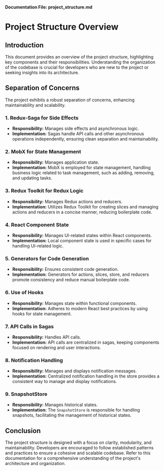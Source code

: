 ****Documentation** File: project_structure.md**

# Project Structure Overview

## Introduction

This document provides an overview of the project structure, highlighting key components and their responsibilities. Understanding the organization of the codebase is crucial for developers who are new to the project or seeking insights into its architecture.

## Separation of Concerns

The project exhibits a robust separation of concerns, enhancing maintainability and scalability.

### 1. Redux-Saga for Side Effects

- **Responsibility:** Manages side effects and asynchronous logic.
- **Implementation:** Sagas handle API calls and other asynchronous operations independently, ensuring clean separation and maintainability.

### 2. MobX for State Management

- **Responsibility:** Manages application state.
- **Implementation:** MobX is employed for state management, handling business logic related to task management, such as adding, removing, and updating tasks.

### 3. Redux Toolkit for Redux Logic

- **Responsibility:** Manages Redux actions and reducers.
- **Implementation:** Utilizes Redux Toolkit for creating slices and managing actions and reducers in a concise manner, reducing boilerplate code.

### 4. React Component State

- **Responsibility:** Manages UI-related states within React components.
- **Implementation:** Local component state is used in specific cases for handling UI-related logic.

### 5. Generators for Code Generation

- **Responsibility:** Ensures consistent code generation.
- **Implementation:** Generators for actions, slices, store, and reducers promote consistency and reduce manual boilerplate code.

### 6. Use of Hooks

- **Responsibility:** Manages state within functional components.
- **Implementation:** Adheres to modern React best practices by using hooks for state management.

### 7. API Calls in Sagas

- **Responsibility:** Handles API calls.
- **Implementation:** API calls are centralized in sagas, keeping components focused on rendering and user interactions.

### 8. Notification Handling

- **Responsibility:** Manages and displays notification messages.
- **Implementation:** Centralized notification handling in the store provides a consistent way to manage and display notifications.

### 9. SnapshotStore

- **Responsibility:** Manages historical states.
- **Implementation:** The `SnapshotStore` is responsible for handling snapshots, facilitating the management of historical states.

## Conclusion

The project structure is designed with a focus on clarity, modularity, and maintainability. Developers are encouraged to follow established patterns and practices to ensure a cohesive and scalable codebase. Refer to this documentation for a comprehensive understanding of the project's architecture and organization.